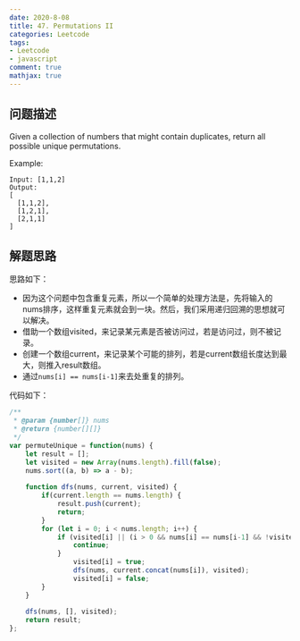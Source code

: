 ```yaml
---
date: 2020-8-08
title: 47. Permutations II
categories: Leetcode
tags: 
- Leetcode
- javascript
comment: true
mathjax: true
---
```


## 问题描述

Given a collection of numbers that might contain duplicates, return all possible unique permutations.

Example:
```
Input: [1,1,2]
Output:
[
  [1,1,2],
  [1,2,1],
  [2,1,1]
]
```
<!--more-->
## 解题思路

思路如下：

- 因为这个问题中包含重复元素，所以一个简单的处理方法是，先将输入的nums排序，这样重复元素就会到一块。然后，我们采用递归回溯的思想就可以解决。
- 借助一个数组visited，来记录某元素是否被访问过，若是访问过，则不被记录。
- 创建一个数组current，来记录某个可能的排列，若是current数组长度达到最大，则推入result数组。
- 通过`nums[i] == nums[i-1]`来去处重复的排列。

代码如下：

```javascript
/**
 * @param {number[]} nums
 * @return {number[][]}
 */
var permuteUnique = function(nums) {
    let result = [];
    let visited = new Array(nums.length).fill(false);
    nums.sort((a, b) => a - b);
    
    function dfs(nums, current, visited) {
        if(current.length == nums.length) {
            result.push(current);
            return;
        }
        for (let i = 0; i < nums.length; i++) {
            if (visited[i] || (i > 0 && nums[i] == nums[i-1] && !visited[i-1])){
                continue;
            }
                visited[i] = true; 
                dfs(nums, current.concat(nums[i]), visited);
                visited[i] = false;
        }
    }
    
    dfs(nums, [], visited);
    return result;
};
```